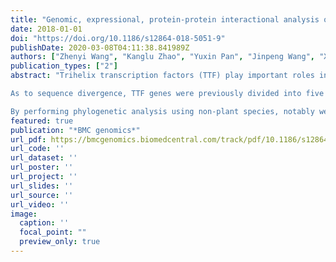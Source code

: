 ```yaml
---
title: "Genomic, expressional, protein-protein interactional analysis of Trihelix transcription factor genes in Setaria italia and inference of their evolutionary trajectory"
date: 2018-01-01
doi: "https://doi.org/10.1186/s12864-018-5051-9"
publishDate: 2020-03-08T04:11:38.841989Z
authors: ["Zhenyi Wang", "Kanglu Zhao", "Yuxin Pan", "Jinpeng Wang", "Xiaoming Song", "Weina Ge", "Min Yuan", "Tianyu Lei", "Li Wang", "Lan Zhang", " others"]
publication_types: ["2"]
abstract: "Trihelix transcription factors (TTF) play important roles in plant growth and response to adversity stress. Until now, genome-wide identification and analysis of this gene family in foxtail millet has not been available. Here, we identified TTF genes in the foxtail millet and its grass relatives, and characterized their functional domains.

As to sequence divergence, TTF genes were previously divided into five subfamilies, I-V. We found that Trihelix family members in foxtail millet and other grasses mostly preserved their ancestral chromosomal locations during millions of years’ evolution. Six amino acid sites of the SIP1 subfamily possibly were likely subjected to significant positive selection. Highest expression level was observed in the spica, with the SIP1 subfamily having highest expression level. As to the origination and expansion of the gene family, notably we showed that a subgroup of subfamily IV was the oldest, and therefore was separated to define a new subfamily O. Overtime, starting from the subfamily O, certain genes evolved to form subfamilies III and I, and later from subfamily I to develop subfamilies II and V. The oldest gene, Si1g016284, has the most structural changes, and a high expression in different tissues. What’s more interesting is that it may have bridge the interaction with different proteins.

By performing phylogenetic analysis using non-plant species, notably we showed that a subgroup of subfamily IV was the oldest, and therefore was separated to define a new subfamily O. Starting from the subfamily O, certain genes evolved to form other subfamilies. Our work will contribute to understanding the structural and functional innovation of Trihelix transcription factor, and the evolutionary trajectory."
featured: true
publication: "*BMC genomics*"
url_pdf: https://bmcgenomics.biomedcentral.com/track/pdf/10.1186/s12864-018-5051-9
url_code: ''
url_dataset: ''
url_poster: ''
url_project: ''
url_slides: ''
url_source: ''
url_video: ''
image:
  caption: ''
  focal_point: ""
  preview_only: true
---
```


